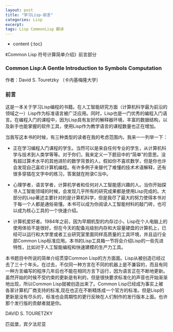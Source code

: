 ```yaml
---
layout: post
title: "学习Lisp-前言"
categories: Lisp
excerpt:
tags: Lisp CommonLisp 翻译
---
```


* content
{:toc}

《Common Lisp 符号计算简单介绍》前言部分




### Common Lisp:A Gentle Introduction to Symbols Computation

作者：David S. Touretzky （卡内基梅隆大学）

### 前言

这是一本关于学习Lisp编程的书籍。在人工智能研究方面（计算机科学最为前沿的领域之一）Lisp作为标准语言被广泛应用。同时，Lisp也是一门优秀的编程入门语言。在编程入门的课程中，因为Lisp具有友好的解释器环境，丰富的数据结构，以及新手也能掌握的软件工具，使用Lisp作为教学语言的课程数量也正在增加。

当我写这本书的时候，有三种类型的读者在我的考虑范围内，我来一一列举一下：

- 正在学习编程入门课程的学生。当然可以是来自任何专业的学生，从计算机科学与技术到人类学等等。对于你们，我来定义一下题目中的“简单”的意思。没有超过算术水平的其他进阶的数学背景的人，假如你不喜欢数学，但是你也许会发现自己喜欢计算机编程。有许多例子来替代了难懂的技术术语解释，还有很多穿插在文字中的练习，答案就在附录C当中。

- 心理学者，语言学者，计算机学者和任何对人工智能感兴趣的人。当你开始探寻人工智能领域的时候，会发现几乎所有的研究成果都是使用Lisp完成的。大部分的Lisp著述主要针对的是计算机科学，但是我尽了最大的努力使得本书对于每一个人都是通俗易懂。本书可以成为你阅读人工智能材料的敲门砖，也可以成为核心工具的一个快速介绍。

- 计算机爱好者。1984年之前，因为早期机型的内存过小，Lisp在个人电脑上的使用体验不是很好。但在今天的配备兆级别内存和大容量硬盘的计算机上，已经可以运行和大学里或者工业研究室里面同样高质量的工具环境，并且运行全部Common Lisp标准应用。本书的Lisp工具箱一节将会介绍Lisp的一些先进特性，比如对于人工智能编程和快速建模的生产力工具。

本书题目中所说的简单介绍贯穿Common Lisp的方方面面。Lisp从被创造已经过去了三十个年头。在过去，不仅同一种方言在不同的机器上是不兼容的，而且有同一种方言编写的程序几年后也不能在相同方言下运行，因为语言正在不断地更新。虽然开始的时候不受约束的更新是有利的，但是很快要求标准化的声音也开始渐渐地出现，所以Common Lisp就被创造出来了。Common Lisp已经成为事实上被各家计算机厂商支持的标准,现在也正在不断精炼成一个官方的标准。但是Lisp的更新是没有尽头的，标准也会周期性的更行反映在人们制作的发行版本上面。也许那个发行版的贡献者就是你。

DAVID S. TOURETZKY

匹兹堡，宾夕法尼亚
